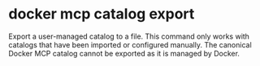 # docker mcp catalog export

<!---MARKER_GEN_START-->
Export a user-managed catalog to a file. This command only works with catalogs
that have been imported or configured manually. The canonical Docker MCP catalog
cannot be exported as it is managed by Docker.


<!---MARKER_GEN_END-->

